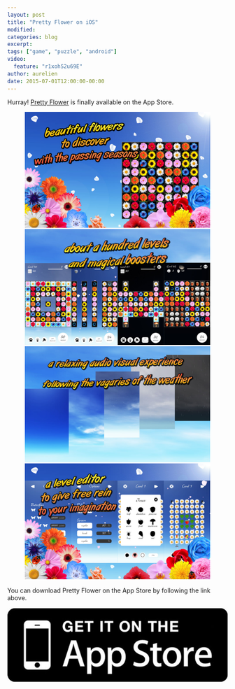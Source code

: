 ```yaml
---
layout: post
title: "Pretty Flower on iOS"
modified:
categories: blog
excerpt:
tags: ["game", "puzzle", "android"]
video:
  feature: "r1xohS2u69E"
author: aurelien
date: 2015-07-01T12:00:00-00:00
---
```


Hurray! <a href="/games/pretty-flower">Pretty Flower</a> is finally available on the App Store.

<figure class="half">
	<a href="/images/pretty-flower/en-flower.jpg">
		<img src="/images/pretty-flower/en-flower.jpg" alt="image" />
	</a>
	<a href="/images/pretty-flower/en-level.jpg">
		<img src="/images/pretty-flower/en-level.jpg" alt="image" />
	</a>
	<a href="/images/pretty-flower/en-weather.jpg">
		<img src="/images/pretty-flower/en-weather.jpg" alt="image" />
	</a>
	<a href="/images/pretty-flower/en-editor.jpg">
		<img src="/images/pretty-flower/en-editor.jpg" alt="image" />
	</a>
</figure>

You can download Pretty Flower on the App Store by following the link above.

<a href="https://itunes.apple.com/us/app/pretty-flower/id959966566?mt=8" target="_blank">
	<img src="/images/appstore_get_it.jpg" alt="Available on the App Store" />
</a>